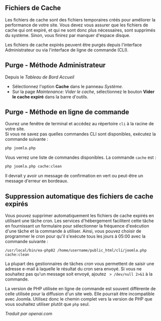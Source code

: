 <!-- Filename: Purging_expired_cache_files / Display title: Purger le cache expiré  -->

## Fichiers de Cache

Les fichiers de cache sont des fichiers temporaires créés pour améliorer la performance de votre site. Vous devez vous assurer que les fichiers de cache qui ont expiré, et qui ne sont donc plus nécessaires, sont supprimés du système. Sinon, vous finirez par manquer d'espace disque.

Les fichiers de cache expirés peuvent être purgés depuis l'interface Administrateur ou via l'interface de ligne de commande (CLI).

## Purge - Méthode Administrateur

Depuis le *Tableau de Bord Accueil*
* Sélectionnez l'option **Cache** dans le panneau *Système*.
* Sur la page *Maintenance: Vider le cache*, sélectionnez le bouton **Vider le cache expiré** dans la barre d'outils.

## Purge - Méthode en ligne de commande

Ouvrez une fenêtre de terminal et accédez au répertoire `cli` à la racine de votre site.  
Si vous ne savez pas quelles commandes CLI sont disponibles, exécutez la commande suivante : 
```bash
php joomla.php
```  
Vous verrez une liste de commandes disponibles. La commande `cache` est :  
```bash
php joomla.php cache:clean
```  
Il devrait y avoir un message de confirmation en vert ou peut-être un message d'erreur en bordeaux.  

## Suppression automatique des fichiers de cache expirés

Vous pouvez supprimer automatiquement les fichiers de cache expirés en utilisant une tâche cron. Les services d'hébergement facilitent cette tâche en fournissant un formulaire pour sélectionner la fréquence d'exécution d'une tâche et la commande à utiliser. Ainsi, vous pouvez choisir de programmer le cron pour qu'il s'exécute tous les jours à 05:00 avec la commande suivante :
```
/usr/local/bin/ea-php82 /home/username/public_html/cli/joomla.php cache:clean
```
La plupart des gestionnaires de tâches *cron* vous permettent de saisir une adresse e-mail à laquelle le résultat du cron sera envoyé. Si vous ne souhaitez pas qu'un message soit envoyé, ajoutez ` > /dev/null 2>&1` à la commande.

La version de PHP utilisée en ligne de commande est souvent différente de celle utilisée pour la diffusion d'un site web. Elle pourrait être incompatible avec Joomla. Utilisez donc le chemin complet vers la version de PHP que vous souhaitez utiliser plutôt que `php` seul.

*Traduit par openai.com*

